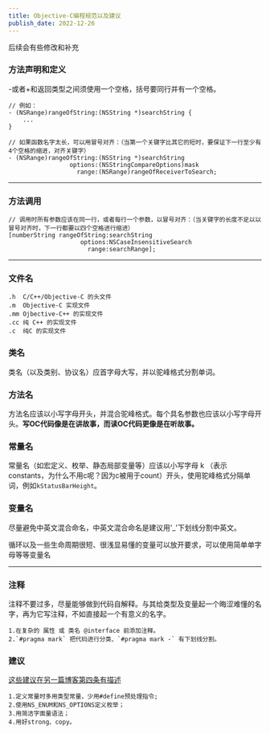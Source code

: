 ```yaml
---
title: Objective-C编程规范以及建议
publish_date: 2022-12-26
---
```


后续会有些修改和补充

### 方法声明和定义

-或者+和返回类型之间须使用一个空格，括号要同行并有一个空格。

```
// 例如：
- (NSRange)rangeOfString:(NSString *)searchString {
    ...
}

// 如果函数名字太长，可以用冒号对齐：（当第一个关键字比其它的短时，要保证下一行至少有4个空格的缩进，对齐关键字）
- (NSRange)rangeOfString:(NSString *)searchString
                 options:(NSStringCompareOptions)mask
                   range:(NSRange)rangeOfReceiverToSearch;
```

---

### 方法调用

```
// 调用时所有参数应该在同一行，或者每行一个参数，以冒号对齐：（当关键字的长度不足以以冒号对齐时，下一行都要以四个空格进行缩进）
[numberString rangeOfString:searchString
                    options:NSCaseInsensitiveSearch
                      range:searchRange];

```

---

### 文件名

```
.h	C/C++/Objective-C 的头文件
.m	Objective-C 实现文件
.mm	Ojbective-C++ 的实现文件
.cc	纯 C++ 的实现文件
.c	纯C 的实现文件
```

### 类名

类名（以及类别、协议名）应首字母大写，并以驼峰格式分割单词。

### 方法名

方法名应该以小写字母开头，并混合驼峰格式。每个具名参数也应该以小写字母开头。**写OC代码像是在讲故事，而读OC代码更像是在听故事。**

### 常量名

常量名（如宏定义、枚举、静态局部变量等）应该以小写字母 k （表示constants，为什么不用c呢？因为c被用于count）开头，使用驼峰格式分隔单词，例如`kStatusBarHeight`。

### 变量名

尽量避免中英文混合命名，中英文混合命名是建议用'_'下划线分割中英文。

循环以及一些生命周期很短、很浅显易懂的变量可以放开要求，可以使用简单单字母等等变量名

---

### 注释

注释不要过多，尽量能够做到代码自解释。与其给类型及变量起一个晦涩难懂的名字，再为它写注释，不如直接起一个有意义的名字。

```
1.在复杂的 属性 或 类名 @interface 前添加注释。
2.`#pragma mark` 把代码进行分类、`#pragma mark -` 有下划线分割。
```

### 建议

[这些建议在另一篇博客第四条有描述](https://chiehwang.top/Effective_Objective-C_2.0_52)

```
1.定义常量时多用类型常量，少用#define预处理指令;
2.使用NS_ENUM和NS_OPTIONS定义枚举；
3.用简洁字面量语法；
4.用好strong、copy。
```
